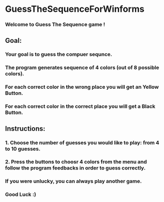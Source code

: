 # GuessTheSequenceForWinforms

### Welcome to Guess The Sequence game !
## Goal:
### Your goal is to guess the compuer sequnce.
### The program generates sequence of 4 colors (out of 8 possible colors).
### For each correct color in the wrong place you will get an Yellow Button.
### For each correct color in the correct place you will get a Black Button.

## Instructions: 
### 1. Choose the number of guesses you would like to play: from 4 to 10 guesses.
### 2. Press the buttons to choosr 4 colors from the menu and follow the program feedbacks in order to guess correctly.
### If you were unlucky, you can always play another game.

### Good Luck :)
